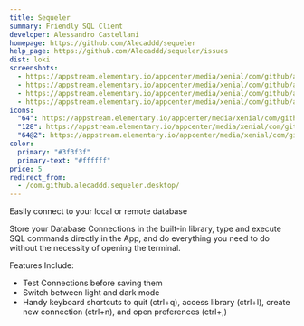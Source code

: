 ```yaml
---
title: Sequeler
summary: Friendly SQL Client
developer: Alessandro Castellani
homepage: https://github.com/Alecaddd/sequeler
help_page: https://github.com/Alecaddd/sequeler/issues
dist: loki
screenshots:
  - https://appstream.elementary.io/appcenter/media/xenial/com/github/alecaddd.sequeler.desktop/340F21A191CACA54C8344CE1AC834956/screenshots/image-1_orig.png
  - https://appstream.elementary.io/appcenter/media/xenial/com/github/alecaddd.sequeler.desktop/340F21A191CACA54C8344CE1AC834956/screenshots/image-2_orig.png
  - https://appstream.elementary.io/appcenter/media/xenial/com/github/alecaddd.sequeler.desktop/340F21A191CACA54C8344CE1AC834956/screenshots/image-3_orig.png
  - https://appstream.elementary.io/appcenter/media/xenial/com/github/alecaddd.sequeler.desktop/340F21A191CACA54C8344CE1AC834956/screenshots/image-4_orig.png
icons:
  "64": https://appstream.elementary.io/appcenter/media/xenial/com/github/alecaddd.sequeler.desktop/340F21A191CACA54C8344CE1AC834956/icons/64x64/com.github.alecaddd.sequeler_com.github.alecaddd.sequeler.png
  "128": https://appstream.elementary.io/appcenter/media/xenial/com/github/alecaddd.sequeler.desktop/340F21A191CACA54C8344CE1AC834956/icons/128x128/com.github.alecaddd.sequeler_com.github.alecaddd.sequeler.png
  "64@2": https://appstream.elementary.io/appcenter/media/xenial/com/github/alecaddd.sequeler.desktop/340F21A191CACA54C8344CE1AC834956/icons/64x64@2/com.github.alecaddd.sequeler_com.github.alecaddd.sequeler.png
color:
  primary: "#3f3f3f"
  primary-text: "#ffffff"
price: 5
redirect_from:
  - /com.github.alecaddd.sequeler.desktop/
---
```


<p>Easily connect to your local or remote database</p>
<p>Store your Database Connections in the built-in library, type and execute SQL commands directly in the App, and do everything you need to do without the necessity of opening the terminal.</p>
<p>Features Include:</p>
<ul>
  <li>Test Connections before saving them</li>
  <li>Switch between light and dark mode</li>
  <li>Handy keyboard shortcuts to quit (ctrl+q), access library (ctrl+l), create new connection (ctrl+n), and open preferences
(ctrl+,)</li> </ul>